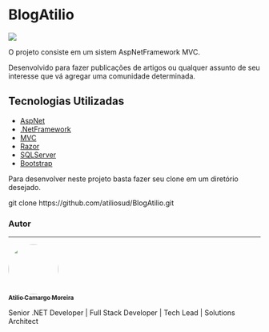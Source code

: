 # BlogAtilio

<p align="left">
<img src="http://img.shields.io/static/v1?label=STATUS&message=EM%20DESENVOLVIMENTO&color=GREEN&style=for-the-badge"/>
</p>
<p>O projeto consiste em um sistem AspNetFramework MVC.</p>

<p>Desenvolvido para fazer publicações de artigos ou qualquer assunto de seu interesse que vá agregar uma comunidade determinada.</p>

## Tecnologias Utilizadas

* [AspNet](#Título-e-Imagem-de-capa)
* [.NetFramework](#badges)
* [MVC](#índice)
* [Razor](#descrição-do-projeto)
* [SQLServer](#status-do-Projeto)
* [Bootstrap](#funcionalidades-e-demonstração-da-aplicação)


<p>Para desenvolver neste projeto basta fazer seu clone em um diretório desejado.</p>
git clone https://github.com/atiliosud/BlogAtilio.git

### Autor
---
<a href="https://www.linkedin.com/in/atilio-moreira/">
 <img style="border-radius: 50%;" src="https://media-exp1.licdn.com/dms/image/C4E03AQEd7IBpggllpQ/profile-displayphoto-shrink_200_200/0/1637004079114?e=2147483647&v=beta&t=GiJ50ISEwMRaFuYFckRXwb-d0Qd81IOPz0oFDvs_fH0" width="100px;" alt=""/>
 <br />
 <sub><b>Atilio Camargo Moreira</b></sub></a> <a href="https://www.linkedin.com/in/atilio-moreira/" title="Atilio"></a>

<p>Senior .NET Developer | Full Stack Developer | Tech Lead | Solutions Architect</p>
